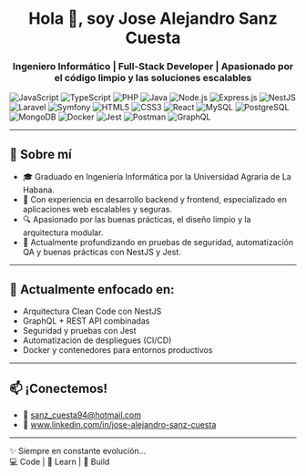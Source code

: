 <h1 align="center">Hola 👋, soy Jose Alejandro Sanz Cuesta</h1>
<h3 align="center">Ingeniero Informático | Full-Stack Developer | Apasionado por el código limpio y las soluciones escalables</h3>

![JavaScript](https://img.shields.io/badge/JavaScript-F7DF1E?logo=javascript&logoColor=black&style=for-the-badge)
![TypeScript](https://img.shields.io/badge/TypeScript-3178C6?logo=typescript&logoColor=white&style=for-the-badge)
![PHP](https://img.shields.io/badge/PHP-777BB4?logo=php&logoColor=white&style=for-the-badge)
![Java](https://img.shields.io/badge/Java-ED8B00?logo=oracle&logoColor=white&style=for-the-badge)
![Node.js](https://img.shields.io/badge/Node.js-339933?logo=nodedotjs&logoColor=white&style=for-the-badge)
![Express.js](https://img.shields.io/badge/Express.js-000000?logo=express&logoColor=white&style=for-the-badge)
![NestJS](https://img.shields.io/badge/NestJS-E0234E?logo=nestjs&logoColor=white&style=for-the-badge)
![Laravel](https://img.shields.io/badge/Laravel-FF2D20?logo=laravel&logoColor=white&style=for-the-badge)
![Symfony](https://img.shields.io/badge/Symfony-000000?logo=symfony&logoColor=white&style=for-the-badge)
![HTML5](https://img.shields.io/badge/HTML5-E34F26?logo=html5&logoColor=white&style=for-the-badge)
![CSS3](https://img.shields.io/badge/CSS3-1572B6?logo=css3&logoColor=white&style=for-the-badge)
![React](https://img.shields.io/badge/React-20232A?logo=react&logoColor=61DAFB&style=for-the-badge)
![MySQL](https://img.shields.io/badge/MySQL-4479A1?logo=mysql&logoColor=white&style=for-the-badge)
![PostgreSQL](https://img.shields.io/badge/PostgreSQL-336791?logo=postgresql&logoColor=white&style=for-the-badge)
![MongoDB](https://img.shields.io/badge/MongoDB-47A248?logo=mongodb&logoColor=white&style=for-the-badge)
![Docker](https://img.shields.io/badge/Docker-2496ED?logo=docker&logoColor=white&style=for-the-badge)
![Jest](https://img.shields.io/badge/Jest-C21325?logo=jest&logoColor=white&style=for-the-badge)
![Postman](https://img.shields.io/badge/Postman-FF6C37?logo=postman&logoColor=white&style=for-the-badge)
![GraphQL](https://img.shields.io/badge/GraphQL-E10098?logo=graphql&logoColor=white&style=for-the-badge)

---

## 🚀 Sobre mí

- 🎓 Graduado en Ingeniería Informática por la Universidad Agraria de La Habana.
- 💼 Con experiencia en desarrollo backend y frontend, especializado en aplicaciones web escalables y seguras.
- 🔍 Apasionado por las buenas prácticas, el diseño limpio y la arquitectura modular.
- 🌱 Actualmente profundizando en pruebas de seguridad, automatización QA y buenas prácticas con NestJS y Jest.

---

## 🧪 Actualmente enfocado en:

- Arquitectura Clean Code con NestJS
- GraphQL + REST API combinadas
- Seguridad y pruebas con Jest
- Automatización de despliegues (CI/CD)
- Docker y contenedores para entornos productivos

---

## 📫 ¡Conectemos!

- 📧 sanz_cuesta94@hotmail.com
- 💼 www.linkedin.com/in/jose-alejandro-sanz-cuesta
  
---

✨ Siempre en constante evolución...  
💻 Code | 🧠 Learn | 🚀 Build
